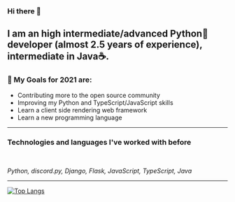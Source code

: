 ### Hi there 👋

## I am an high intermediate/advanced Python🐍 developer (almost 2.5 years of experience), intermediate in Java☕.

### 🎉 My Goals for 2021 are:
- Contributing more to the open source community
- Improving my Python and TypeScript/JavaScript skills
- Learn a client side rendering web framework
- Learn a new programming language

---

### Technologies and languages I've worked with before

<br>

*Python, discord.py, Django, Flask, JavaScript, TypeScript, Java*

---

[![Top Langs](https://github-readme-stats.vercel.app/api/top-langs/?username=marzeq&layout=compact&theme=dark)](https://github-readme-stats.vercel.app/api/top-langs/?username=marzeq&layout=compact&theme=dark)
